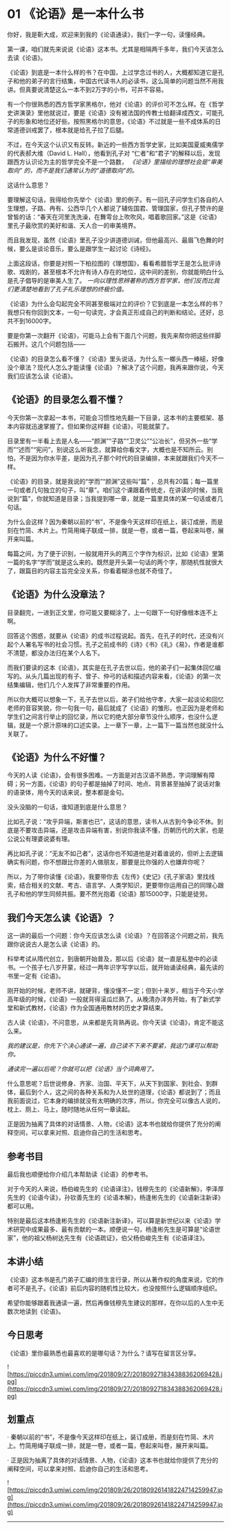 # 01 《论语》是一本什么书

你好，我是靳大成，欢迎来到我的《论语通读》，我们一字一句，读懂经典。

第一课，咱们就先来说说《论语》这本书。尤其是相隔两千多年，我们今天该怎么去读《论语》。

《论语》到底是一本什么样的书？在中国，上过学念过书的人，大概都知道它是孔子和他的弟子的言行结集，中国古代读书人的必读书，这么简单的问题当然不用我讲。但真要说清楚这么一本不到2万字的小书，可并不容易。

有一个你很熟悉的西方哲学家黑格尔，他对《论语》的评价可不怎么样。在《哲学史讲演录》里他就说过，要是《论语》没有被法国的传教士给翻译成西文，可能孔子的形象和地位还好些。按照黑格尔的意思，《论语》不过就是一些不成体系的日常道德训戒罢了，根本就是给孔子拉了后腿。

不过，在今天这个认识又有反转。新近的一些西方哲学史家，比如美国夏威夷儒学的代表郝大维（David L. Hall），他看到孔子对 “仁者”和“君子”的解释以后，发现跟西方认识论为主的哲学完全不是一个路数， *《论语》里描绘的理想社会是“审美取向” 的，而不是我们通常认为的“道德取向”的。*

这话什么意思？

要理解这句话，我得给你先举个《论语》里的例子。有一回孔子问学生们各自的人生理想，子路、冉有、公西华几个人都说了辅佐国君、管理国家，但孔子赞许的是曾皙的话：“春天在河里洗洗澡，在舞雩台上吹吹风，唱着歌回家。”这是《论语》里孔子最欣赏的美好和谐、天人合一的审美境界。

而且我发现，虽然《论语》里孔子没少讲道德训诫，但他最高兴、最眉飞色舞的时候，要么是谈论音乐，要么是跟学生一起讨论《诗经》。

上面这段话，你要是对照一下柏拉图的《理想国》，看看希腊哲学王是怎么批评诗歌、戏剧的，甚至根本不允许有诗人存在的地位，这中间的差别，你就能明白什么是孔子倡导的是审美人生了。 *一向以理性思辨著称的西方哲学家，他们反而比我们更清楚地看到了孔子礼乐理想的终极价值。*

《论语》为什么会勾起完全不同甚至极端对立的评价？它到底是一本怎么样的书？我想只有你回到文本，一句一句读完，才会真正形成自己的判断和结论。还好，总共不到16000字。

要是你第一次翻开《论语》，可能马上会有下面几个问题，我先来帮你把这些绊脚石搬开。这几个问题包括——

《论语》的目录怎么看不懂？《论语》里头说话，为什么东一榔头西一棒槌，好像没个章法？现代人怎么才能读懂《论语》？解决了这个问题，我再来跟你说，今天我们应该怎么读《论语》。

## 《论语》的目录怎么看不懂？

今天你第一次拿起一本书，可能会习惯性地先翻一下目录，这本书的主要框架、基本内容就迅速掌握了。但如果你这样翻《论语》，可能就蒙了。

目录里有一半看上去是人名——“颜渊”“子路”“卫灵公”“公冶长”，但另外一些“学而”“述而”“宪问”，别说这么听我念，就算给你看文字，大概也是不知所云。别怕，不是因为你水平差，是因为孔子那个时代的目录编排，本来就跟我们今天不一样。

《论语》的目录，就是我说的“学而”“颜渊”这些叫“篇” ，总共有20篇；每一篇里一句或者几句独立的句子，叫“章”。咱们这个课跟着传统走，在讲读的时候，当我说到“篇”，你就知道是目录；当我提到哪一章，就是一篇里具体的某一句话或者几句话。

为什么会这样？因为秦朝以前的“书”，不是像今天这样印在纸上，装订成册，而是刻在竹简、木片上。竹简用绳子联成一排，就是一卷，或者一篇，卷起来叫卷，展开来叫篇。

每篇之间，为了便于识别，一般就用开头的两三个字作为标识，比如《论语》里第一篇的名字“学而”就是这么来的。既然是开头第一句话的两个字，那随机性就很大了，跟篇目的内容主旨完全没关系，你看着糊涂也就不奇怪了。

## 《论语》为什么没章法？

目录翻完，一进到正文里，你可能又要糊涂了，上一句跟下一句好像根本连不上啊。

回答这个困惑，就要从《论语》的成书过程说起。首先，在孔子的时代，还没有兴起个人署名写书的社会习惯。孔子之前成书的《诗》《书》《礼》《易》，作者是谁都不清楚，都没办法归在某个人名下。

而我们要读的这本《论语》，其实是在孔子去世以后，他的弟子们一起集体回忆编写的。从头几篇出现的有子、曾子、仲弓的话和描述内容来看，《论语》的第一次结集编辑，他们几个人发挥了非常重要的作用。

所以你大概可以想象一下，孔子去世以后，弟子们给他守孝，大家一起谈论和回忆老师的音容笑貌，你一句我一句，最后就成了《论语》的雏形。也正因为是老师和学生们之间言行举止的回忆录，所以它的绝大部分章节没什么顺序，也没什么逻辑，就是一个原汁原味的口述实录。上一章下一章，上一篇下一篇当然也就没什么关联了。

## 《论语》为什么不好懂？

今天的人读《论语》，会有很多困难。一方面是对古汉语不熟悉，字词理解有障碍；另一方面，《论语》的句子都是抽掉了时间、地点、背景甚至抽掉了说话对象的语录体，用今天的话来说，整本都是金句。

没头没脑的一句话，谁知道到底是什么意思？

比如孔子说：“攻乎异端，斯害也已”，这话的意思，读书人从古到今争论不休。到底是不要攻击异端，还是攻击异端有害，别说你我读不懂，历朝历代的大家，也是公说公有理婆说婆有理。

再比如孔子说：“无友不如己者”，这话你也不知道他是对着谁说的，但听上去逻辑确实有问题，你不想跟比你差的人做朋友，那要是比你强的人也嫌弃你呢？

所以，为了带你读懂《论语》，我要带你去《左传》《史记》《孔子家语》里找线索，结合相关的文献、考古、语言学、人类学知识，更要带你运用自己的同理心跟孔子和他的学生同频共振。要不然光抱着《论语》那15000字，只能是徒劳。

## 我们今天怎么读《论语》？

这一讲的最后一个问题：你今天应该怎么读《论语》？在回答这个问题之前，我先跟你说说古人是怎么读《论语》的。

科举考试从隋代创立，到唐朝开始普及，那以后《论语》就一直是私塾中的必读书。一个孩子七八岁开蒙，经过一两年识字写字以后，就开始诵读经典，最先读的书里一定有《论语》。

刚开始的时候，老师不讲，就硬背，懂没懂不一定；但到十来岁，相当于今天小学高年级的时候，《论语》一般就背得滚瓜烂熟了。从晚清办洋务开始，有了新式学堂和新式教材，《论语》作为全国通用教材的历史才算结束。

古人读《论语》，不问意思，从来都是先背熟再说。你今天读《论语》，肯定不能这么来。

 *我的建议是，你先下个决心通读一遍，自己读不下来不要紧，我这门课可以帮助你。*

 *通读完一遍以后呢？你就可以把《论语》当个词典用了。*

什么意思呢？后世说修身、齐家、治国、平天下，从天下到国家、到社会、到群体，最后到个人，这之间的各种关系和为人处世的道理，《论语》都说到了；而且我前面说过，它本身的编排就没有太明确的次序，所以，你完全可以像古人说的，枕上、厕上、马上，随时随地从任何一章读起。

正是因为抽离了具体的对话情景、人物，《论语》这本书也就给你提供了充分的阐释空间，可以拿来对照、启迪你自己的生活和思考。

## 参考书目

最后我也顺便给你介绍几本帮助读《论语》的参考书。

对于今天的人来说，杨伯峻先生的《论语译注》，钱穆先生的《论语新解》，李泽厚先生的《论语今读》，孙钦善先生的《论语本解》，杨逢彬先生的《论语新注新译》都可以用。

特别是最后这本杨逢彬先生的《论语新注新译》，可以算是新世纪以来《论语》学术研究中成果最多、最有贡献的一本。顺便说一句，杨逢彬先生是可算是“论语世家”，他的祖父杨树达先生有《论语疏证》，伯父杨伯峻先生有《论语译注》。

## 本讲小结

《论语》这本书是孔门弟子汇编的师生言行录，所以从著作权的角度来说，它的作者可不是孔子。《论语》前后内容的随机性比较大，也没按照什么逻辑顺序组织。

希望你能够跟着我通读一遍，然后再像钱穆先生建议的那样，在你以后的人生中无数次地读到《论语》。

## 今日思考

《论语》里你最熟悉也最喜欢的是哪句话？为什么？请写在留言区分享。

![https://piccdn3.umiwi.com/img/201809/27/201809271834388362069428.jpg](https://piccdn3.umiwi.com/img/201809/27/201809271834388362069428.jpg)

## 划重点

· 秦朝以前的“书”，不是像今天这样印在纸上，装订成册，而是刻在竹简、木片上。竹简用绳子联成一排，就是一卷，或者一篇，卷起来叫卷，展开来叫篇。

· 正是因为抽离了具体的对话情景、人物，《论语》这本书也就给你提供了充分的阐释空间，可以拿来对照、启迪你自己的生活和思考。

![https://piccdn3.umiwi.com/img/201809/26/201809261418224714259947.jpg](https://piccdn3.umiwi.com/img/201809/26/201809261418224714259947.jpg)

---
